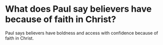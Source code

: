 # What does Paul say believers have because of faith in Christ?

Paul says believers have boldness and access with confidence because of faith in Christ.
